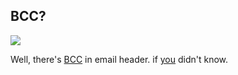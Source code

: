 ## BCC?

[![](http://kriwil.com/images/9t.png)](http://kriwil.com/images/9.png)

Well, there's [BCC](http://en.wikipedia.org/wiki/Blind_Carbon_Copy) in email header. if [you](http://sharingfoto.com) didn't know.

<!-- {"time": "2008-04-17 11:49:45", "title": "BCC?"} -->
